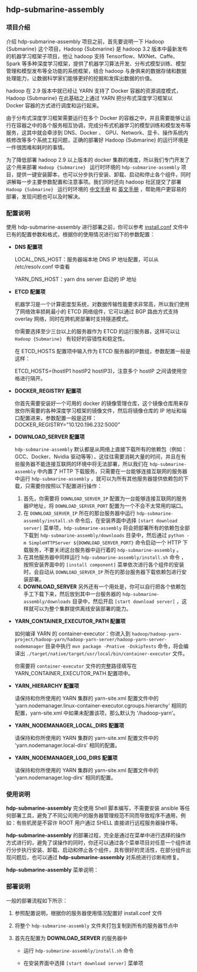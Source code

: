 ## hdp-submarine-assembly

### 项目介绍

介绍 hdp-submarine-assembly 项目之前，首先要说明一下 Hadoop {Submarine}  这个项目，Hadoop {Submarine}  是 hadoop 3.2 版本中最新发布的机器学习框架子项目，他让 hadoop 支持 Tensorflow、MXNet、Caffe、Spark 等多种深度学习框架，提供了机器学习算法开发、分布式模型训练、模型管理和模型发布等全功能的系统框架，结合 hadoop 与身俱来的数据存储和数据处理能力，让数据科学家们能够更好的挖掘和发挥出数据的价值。

hadoop 在 2.9 版本中就已经让 YARN 支持了 Docker 容器的资源调度模式，Hadoop {Submarine} 在此基础之上通过 YARN 把分布式深度学习框架以 Docker 容器的方式进行调度和运行起来。

由于分布式深度学习框架需要运行在多个 Docker 的容器之中，并且需要能够让运行在容器之中的各个服务相互协调，完成分布式机器学习的模型训练和模型发布等服务，这其中就会牵涉到 DNS、Docker 、 GPU、Network、显卡、操作系统内核修改等多个系统工程问题，正确的部署好 Hadoop {Submarine}  的运行环境是一件很困难和耗时的事情。

为了降低部署 hadoop 2.9 以上版本的 docker 集群的难度，所以我们专门开发了这个用来部署 `Hadoop {Submarine} ` 运行时环境的 `hdp-submarine-assembly` 项目，提供一键安装脚本，也可以分步执行安装、卸载、启动和停止各个组件，同时讲解每一步主要参数配置和注意事项。我们同时还向 hadoop 社区提交了部署 `Hadoop {Submarine} ` 运行时环境的 [中文手册](InstallationGuideChineseVersion.md) 和 [英文手册](InstallationGuide.md) ，帮助用户更容易的部署，发现问题也可以及时解决。

### 配置说明

使用 hdp-submarine-assembly 进行部署之前，你可以参考 [install.conf](install.conf) 文件中已有的配置参数和格式，根据你的使用情况进行如下的参数配置：

+ **DNS 配置项**

  LOCAL_DNS_HOST：服务器端本地 DNS IP 地址配置，可以从 /etc/resolv.conf 中查看

  YARN_DNS_HOST：yarn dns server 启动的 IP 地址

+ **ETCD 配置项**

  机器学习是一个计算密度型系统，对数据传输性能要求非常高，所以我们使用了网络效率损耗最小的 ETCD 网络组件，它可以通过 BGP 路由方式支持 overlay 网络，同时在跨机房部署时支持隧道模式。

  你需要选择至少三台以上的服务器作为 ETCD 的运行服务器，这样可以让 `Hadoop {Submarine} ` 有较好的容错性和稳定性。

  在 ETCD_HOSTS 配置项中输入作为 ETCD 服务器的IP数组，参数配置一般是这样：

  ETCD_HOSTS=(hostIP1 hostIP2 hostIP3)，注意多个 hostIP 之间请使用空格进行隔开。

+ **DOCKER_REGISTRY 配置项**

  你首先需要安装好一个可用的 docker 的镜像管理仓库，这个镜像仓库用来存放你所需要的各种深度学习框架的镜像文件，然后将镜像仓库的 IP 地址和端口配置进来，参数配置一般是这样：DOCKER_REGISTRY="10.120.196.232:5000"

+ **DOWNLOAD_SERVER 配置项**

  `hdp-submarine-assembly` 默认都是从网络上直接下载所有的依赖包（例如：GCC、Docker、Nvidia 驱动等等），这往往需要消耗大量的时间，并且在有些服务器不能连接互联网的环境中将无法部署，所以我们在 `hdp-submarine-assembly` 中内置了 HTTP 下载服务，只需要在一台能够连接互联网的服务器中运行 `hdp-submarine-assembly` ，就可以为所有其他服务器提供依赖包的下载，只需要你按照以下配置进行操作：

  1. 首先，你需要将 `DOWNLOAD_SERVER_IP` 配置为一台能够连接互联网的服务器IP地址，将 `DOWNLOAD_SERVER_PORT` 配置为一个不会不太常用的端口。
  2. 在  `DOWNLOAD_SERVER_IP` 所在的那台服务器中运行 `hdp-submarine-assembly/install.sh` 命令后，在安装界面中选择 `[start download server]` 菜单项，`hdp-submarine-assembly` 将会把部署所有的依赖包全部下载到 `hdp-submarine-assembly/downloads` 目录中，然后通过 `python -m SimpleHTTPServer ${DOWNLOAD_SERVER_PORT}`  命令启动一个 HTTP 下载服务，不要关闭这台服务器中运行着的 `hdp-submarine-assembly` 。
  3. 在其他服务器中同样运行 `hdp-submarine-assembly/install.sh` 命令 ，按照安装界面中的 `[install component]`  菜单依次进行各个组件的安装时，会自动从 `DOWNLOAD_SERVER_IP` 所在的那台服务器下载依赖包进行安装部署。
  4. **DOWNLOAD_SERVER** 另外还有一个用处是，你可以自行把各个依赖包手工下载下来，然后放到其中一台服务器的 `hdp-submarine-assembly/downloads` 目录中，然后开启 `[start download server]` ，这样就可以为整个集群提供离线安装部署的能力。

+ **YARN_CONTAINER_EXECUTOR_PATH 配置项**

  如何编译 YARN 的 container-executor：你进入到 `hadoop/hadoop-yarn-project/hadoop-yarn/hadoop-yarn-server/hadoop-yarn-server-nodemanager` 目录中执行 `mvn package -Pnative -DskipTests`  命令，将会编译出 `./target/native/target/usr/local/bin/container-executor` 文件。

  你需要将 `container-executor` 文件的完整路径填写在 YARN_CONTAINER_EXECUTOR_PATH 配置项中。

+ **YARN_HIERARCHY 配置项**

  请保持和你所使用的 YARN 集群的 yarn-site.xml 配置文件中的 'yarn.nodemanager.linux-container-executor.cgroups.hierarchy' 相同的配置，yarn-site.xml 中如果未配置该项，那么默认为 '/hadoop-yarn'。

+ **YARN_NODEMANAGER_LOCAL_DIRS 配置项**

  请保持和你所使用的 YARN 集群的 yarn-site.xml 配置文件中的 'yarn.nodemanager.local-dirs' 相同的配置。

+ **YARN_NODEMANAGER_LOG_DIRS 配置项**

  请保持和你所使用的 YARN 集群的 yarn-site.xml 配置文件中的 'yarn.nodemanager.log-dirs' 相同的配置。

### 使用说明

**hdp-submarine-assembly**  完全使用 Shell 脚本编写，不需要安装 ansible 等任何部署工具，避免了不同公司用户的服务器管理规范不同而导致程序不通用，例如：有些机房是不容许 ROOT 用户通过 SHELL 直接进行远程服务器操作等。

**hdp-submarine-assembly**  的部署过程，完全是通过在菜单中进行选择的操作方式进行的，避免了误操作的同时，你还可以通过各个菜单项目对任意一个组件进行分步执行安装、卸载、启动和停止各个组件，具有很好的灵活性，在部分组件出现问题后，也可以通过 **hdp-submarine-assembly**  对系统进行诊断和修复。

**hdp-submarine-assembly**  菜单说明：



### 部署说明

一般的部署流程如下所示：

1. 参照配置说明，根据你的服务器使用情况配置好 install.conf 文件

2. 将整个 `hdp-submarine-assembly` 文件夹打包复制到所有的服务器节点中

3. 首先在配置为 **DOWNLOAD_SERVER** 的服务器中

   + 运行 `hdp-submarine-assembly/install.sh` 命令

   + 在安装界面中选择 `[start download server]` 菜单项



